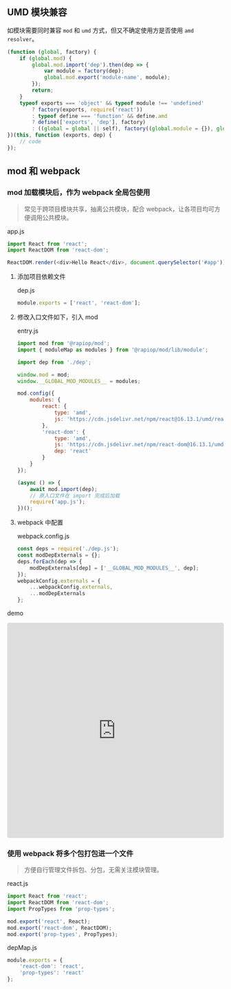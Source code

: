 ## UMD 模块兼容

如模块需要同时兼容 `mod` 和 `umd` 方式，但又不确定使用方是否使用 `amd resolver`。

```js
(function (global, factory) {
    if (global.mod) {
        global.mod.import('dep').then(dep => {
            var module = factory(dep);
            global.mod.export('module-name', module);
        });
        return;
    }
    typeof exports === 'object' && typeof module !== 'undefined'
        ? factory(exports, require('react'))
        : typeof define === 'function' && define.amd
        ? define(['exports', 'dep'], factory)
        : ((global = global || self), factory((global.module = {}), global.dep));
})(this, function (exports, dep) {
    // code
});
```

## mod 和 webpack

### mod 加载模块后，作为 webpack 全局包使用

> 常见于跨项目模块共享，抽离公共模块，配合 webpack，让各项目均可方便调用公共模块。

app.js

```js
import React from 'react';
import ReactDOM from 'react-dom';

ReactDOM.render(<div>Hello React</div>, document.querySelector('#app'));
```

1. 添加项目依赖文件

    dep.js

    ```js
    module.exports = ['react', 'react-dom'];
    ```

2. 修改入口文件如下，引入 mod

    entry.js

    ```js
    import mod from '@rapiop/mod';
    import { moduleMap as modules } from '@rapiop/mod/lib/module';

    import dep from './dep';

    window.mod = mod;
    window.__GLOBAL_MOD_MODULES__ = modules;

    mod.config({
        modules: {
            react: {
                type: 'amd',
                js: 'https://cdn.jsdelivr.net/npm/react@16.13.1/umd/react.production.min.js'
            },
            'react-dom': {
                type: 'amd',
                js: 'https://cdn.jsdelivr.net/npm/react-dom@16.13.1/umd/react-dom.production.min.js',
                dep: 'react'
            }
        }
    });

    (async () => {
        await mod.import(dep);
        // 原入口文件在 import 完成后加载
        require('app.js');
    })();
    ```

3. webpack 中配置

    webpack.config.js

    ```js
    const deps = require('./dep.js');
    const modDepExternals = {};
    deps.forEach(dep => {
        modDepExternals[dep] = ['__GLOBAL_MOD_MODULES__', dep];
    });
    webpackConfig.externals = {
        ...webpackConfig.externals,
        ...modDepExternals
    };
    ```

demo

<iframe src="https://codesandbox.io/embed/practical-bose-js3lg?fontsize=14&hidenavigation=1&theme=dark"
    style="width:100%; height:500px; border:0; border-radius: 4px; overflow:hidden;"
    title="practical-bose-js3lg"
    allow="accelerometer; ambient-light-sensor; camera; encrypted-media; geolocation; gyroscope; hid; microphone; midi; payment; usb; vr; xr-spatial-tracking"
    sandbox="allow-forms allow-modals allow-popups allow-presentation allow-same-origin allow-scripts"
></iframe>

### 使用 webpack 将多个包打包进一个文件

> 方便自行管理文件拆包、分包，无需关注模块管理。

react.js

```js
import React from 'react';
import ReactDOM from 'react-dom';
import PropTypes from 'prop-types';

mod.export('react', React);
mod.export('react-dom', ReactDOM);
mod.export('prop-types', PropTypes);
```

depMap.js

```js
module.exports = {
    'react-dom': 'react',
    'prop-types': 'react'
};
```
